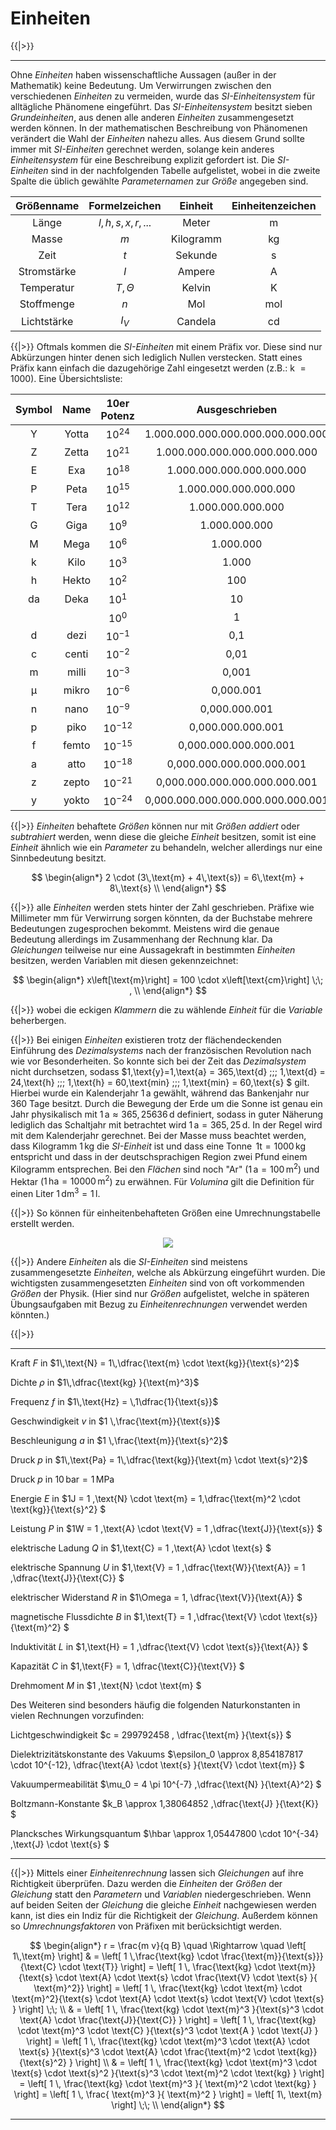 <!--
version:  0.0.1
language: de
narrator: Deutsch Female

@style
main > *:not(:last-child) {
  margin-bottom: 3rem;
}

input {
    text-align: center;
}

.flex-container {
    display: flex;
    flex-wrap: wrap;
    align-items: stretch;
    gap: 20px;
}

.flex-child {
    flex: 1;
    min-width: 350px;
    margin-right: 20px;
}

@media (max-width: 400px) {
    .flex-child {
        flex: 100%;
        margin-right: 0;
    }
}
@end

formula: \carry   \textcolor{red}{\scriptsize #1}
formula: \digit   \rlap{\carry{#1}}\phantom{#2}#2
formula: \permil  \text{‰}

import: https://raw.githubusercontent.com/LiaTemplates/Tikz-Jax/main/README.md

script: https://cdn.jsdelivr.net/gh/LiaTemplates/Tikz-Jax@main/dist/index.js


tags: Erklärung, Einheiten

comment: In diesem Abschnitt werden die Einheiten und deren Anwendungen erklärt.

author: Martin Lommatzsch

-->

# Einheiten



{{|>}}
***************************

Ohne *Einheiten* haben wissenschaftliche Aussagen (außer in der Mathematik) keine Bedeutung. Um Verwirrungen zwischen den verschiedenen *Einheiten* zu vermeiden, wurde das *SI-Einheitensystem* für alltägliche Phänomene eingeführt. Das *SI-Einheitensystem* besitzt sieben *Grundeinheiten*, aus denen alle anderen *Einheiten* zusammengesetzt werden können. In der mathematischen Beschreibung von Phänomenen verändert die Wahl der *Einheiten* nahezu alles. Aus diesem Grund sollte immer mit *SI-Einheiten* gerechnet werden, solange kein anderes *Einheitensystem* für eine Beschreibung explizit gefordert ist. Die *SI-Einheiten* sind in der nachfolgenden Tabelle aufgelistet, wobei in die zweite Spalte die üblich gewählte *Parameternamen* zur *Größe* angegeben sind.



| Größenname      |  Formelzeichen  |         Einheit  |  Einheitenzeichen |
|:----:|:----:|:----:|:----:|
| Länge |  $l,h,s,x,r,...$     |  Meter  |  m |
| Masse |  $m$      |  Kilogramm  |  kg |
| Zeit |  $t$      |  Sekunde  |  s |
| Stromstärke |  $I$      |  Ampere |  A |
| Temperatur |  $T,\Theta$      |  Kelvin  |  K |
| Stoffmenge |  $n$      |  Mol  |  mol |
| Lichtstärke |  $I_V$     |  Candela  |  cd |



{{|>}} Oftmals kommen die *SI-Einheiten* mit einem Präfix vor. Diese sind nur Abkürzungen hinter denen sich lediglich Nullen verstecken. Statt eines Präfix kann einfach die dazugehörige Zahl eingesetzt werden (z.B.: k $= 1000$). Eine Übersichtsliste:




<!-- data-type="none" data-sortable="false" -->
|Symbol | Name | 10er Potenz | Ausgeschrieben | Sprachlich   			 |
|:----:|:----:|:----:|:----:|:----:|
|Y | Yotta | $10^{24}$ | 1.000.000.000.000.000.000.000.000 | Quadrillion   			 |
|Z | Zetta | $10^{21}$ | 1.000.000.000.000.000.000.000  | Trilliade   			 |
|E | Exa  | $10^{18}$ | 1.000.000.000.000.000.000  | Trillion   			 |
|P | Peta | $10^{15}$ | 1.000.000.000.000.000  | Billarde   			 |
|T | Tera | $10^{12}$ | 1.000.000.000.000  | Billion   			 |
|G | Giga | $10^{9}$ | 1.000.000.000  | Milliarde   			 |
|M | Mega | $10^{6}$ | 1.000.000  | Million   			 | 
|k | Kilo | $10^{3}$ | 1.000  | Tausend   			 | 
|h | Hekto | $10^{2}$ | 100  | Hundert   			 |  
|da | Deka | $10^{1}$ | 10  | Zehn   			 |
|   |      | $10^{0}$ | 1  | Eins  			 | 
|d | dezi | $10^{-1}$ | 0,1  | Zehntel   			 |
|c | centi | $10^{-2}$ | 0,01  | Hundertstel   			 |
|m | milli | $10^{-3}$ | 0,001  | Tausendstel   			 |
|µ | mikro | $10^{-6}$ | 0,000.001  | Millionstel   			 |
|n | nano | $10^{-9}$ | 0,000.000.001  | Milliardstel   			 |
|p | piko | $10^{-12}$ | 0,000.000.000.001  | Billionstel   			 |
|f | femto | $10^{-15}$ | 0,000.000.000.000.001  | Billiardstel   			 |
|a | atto | $10^{-18}$ | 0,000.000.000.000.000.001  | Trillionstel   			 |
|z | zepto | $10^{-21}$ | 0,000.000.000.000.000.000.001  | Trilliardstel   			 |
|y | yokto | $10^{-24}$ | 0,000.000.000.000.000.000.000.001  | Quadrillionstel   			 |





{{|>}} *Einheiten* behaftete *Größen* können nur mit *Größen* *addiert* oder *subtrahiert* werden, wenn diese die gleiche *Einheit* besitzen, somit ist eine *Einheit* ähnlich wie ein *Parameter* zu behandeln, welcher allerdings nur eine Sinnbedeutung besitzt. 




$$
\begin{align*}
		2 \cdot (3\,\text{m} + 4\,\text{s}) = 6\,\text{m} + 8\,\text{s} \\
  \end{align*}
$$




{{|>}} alle *Einheiten* werden stets hinter der Zahl geschrieben. Präfixe wie Millimeter mm für Verwirrung sorgen könnten, da der Buchstabe mehrere Bedeutungen zugesprochen bekommt. Meistens wird die genaue Bedeutung allerdings im Zusammenhang der Rechnung klar. Da *Gleichungen* teilweise nur eine Aussagekraft in bestimmten *Einheiten* besitzen, werden Variablen mit diesen gekennzeichnet:


$$
\begin{align*}
		x\left[\text{m}\right] =  100 \cdot x\left[\text{cm}\right] \;\; , \\
  \end{align*}
$$



{{|>}} wobei die eckigen *Klammern* die zu wählende *Einheit* für die *Variable* beherbergen.



{{|>}} Bei einigen *Einheiten* existieren trotz der flächendeckenden Einführung des *Dezimalsystems* nach der französischen Revolution nach wie vor Besonderheiten. So konnte sich bei der Zeit das *Dezimalsystem* nicht durchsetzen, sodass $1\,\text{y}=1\,\text{a} = 365\,\text{d} \;;\; 1\,\text{d} = 24\,\text{h}  \;;\; 1\,\text{h} = 60\,\text{min}  \;;\; 1\,\text{min} = 60\,\text{s} $ gilt. Hierbei wurde ein Kalenderjahr $1\,$a gewählt, während das Bankenjahr nur $360$ Tage besitzt. Durch die Bewegung der Erde um die Sonne ist genau ein Jahr physikalisch mit $1\,\text{a}\approx 365,25636\,\text{d}$ definiert, sodass in guter Näherung lediglich das Schaltjahr mit betrachtet wird $1\,\text{a} = 365,25\,\text{d}$. In der Regel wird mit dem Kalenderjahr gerechnet.  Bei der Masse muss beachtet werden, dass Kilogramm $1\,\text{kg}$ die *SI-Einheit* ist und dass eine Tonne $\,\text{1t} = 1000\,\text{kg}$ entspricht und dass in der deutschsprachigen Region zwei Pfund einem Kilogramm entsprechen. Bei den *Flächen* sind noch "Ar" ($1\,\text{a} = 100\,\text{m}^2$) und Hektar ($1\,\text{ha} = 10000\,\text{m}^2$) zu erwähnen. Für *Volumina* gilt die Definition für einen Liter $1\,\text{dm}^3 = 1\,\text{l}$. 


{{|>}} So können für einheitenbehafteten Größen eine Umrechnungstabelle erstellt werden. 






<center>

![](https://raw.githubusercontent.com/MINT-the-GAP/Aufgabensammlung/refs/heads/main/Repetitorium/Kap2/Einheit1.png)

</center>







{{|>}} Andere *Einheiten* als die *SI-Einheiten* sind meistens zusammengesetzte *Einheiten*, welche als Abkürzung eingeführt wurden. Die wichtigsten zusammengesetzten *Einheiten* sind von oft vorkommenden *Größen* der Physik. (Hier sind nur *Größen* aufgelistet, welche in späteren Übungsaufgaben mit Bezug zu *Einheitenrechnungen* verwendet werden könnten.) 



{{|>}} 
*************************************

Kraft $F$ in $1\,\text{N} = 1\,\dfrac{\text{m} \cdot \text{kg}}{\text{s}^2}$ 

Dichte $\rho$ in $1\,\dfrac{\text{kg} }{\text{m}^3}$ 

Frequenz $f$ in $1\,\text{Hz} = \,1\dfrac{1}{\text{s}}$ 

Geschwindigkeit $v$ in $1 \,\frac{\text{m}}{\text{s}}$ 

Beschleunigung $a$ in $1 \,\frac{\text{m}}{\text{s}^2}$ 

Druck $p$ in $1\,\text{Pa} = 1\,\dfrac{\text{kg}}{\text{m} \cdot \text{s}^2}$ 


Druck $p$ in $10\,\text{bar} = 1\,\text{MPa}$ 


Energie $E$ in $1J = 1 \,\text{N} \cdot \text{m} = 1\,\dfrac{\text{m}^2 \cdot \text{kg}}{\text{s}^2} $ 


Leistung $P$ in $1W = 1 \,\text{A} \cdot \text{V} = 1 \,\dfrac{\text{J}}{\text{s}} $ 


elektrische Ladung $Q$ in $1\,\text{C} = 1 \,\text{A} \cdot \text{s} $ 


elektrische Spannung $U$ in $1\,\text{V} = 1 \,\dfrac{\text{W}}{\text{A}} = 1 \,\dfrac{\text{J}}{\text{C}} $ 


elektrischer Widerstand $R$ in $1\Omega = 1\, \dfrac{\text{V}}{\text{A}} $ 


magnetische Flussdichte $B$ in $1\,\text{T} = 1 \,\dfrac{\text{V} \cdot \text{s}}{\text{m}^2} $ 


Induktivität $L$ in $1\,\text{H} = 1 \,\dfrac{\text{V} \cdot \text{s}}{\text{A}} $ 


Kapazität $C$ in $1\,\text{F} = 1\, \dfrac{\text{C}}{\text{V}} $ 


Drehmoment $M$ in $1 \,\text{N} \cdot \text{m} $ 



Des Weiteren sind besonders häufig die folgenden Naturkonstanten in vielen Rechnungen vorzufinden:


Lichtgeschwindigkeit $c = 299792458 \, \dfrac{\text{m} }{\text{s}} $ 

Dielektrizitätskonstante des Vakuums $\epsilon_0 \approx 8,854187817 \cdot 10^{-12}\, \dfrac{\text{A} \cdot \text{s} }{\text{V} \cdot \text{m}} $ 

Vakuumpermeabilität $\mu_0 = 4 \pi 10^{-7} \,\dfrac{\text{N} }{\text{A}^2} $ 

Boltzmann-Konstante $k_B \approx 1,38064852 \,\dfrac{\text{J} }{\text{K}} $ 

Plancksches Wirkungsquantum $\hbar \approx 1,05447800 \cdot 10^{-34} \,\text{J} \cdot \text{s} $ 

*******************************



{{|>}} Mittels einer *Einheitenrechnung* lassen sich *Gleichungen* auf ihre Richtigkeit überprüfen. Dazu werden die *Einheiten* der *Größen* der *Gleichung* statt den *Parametern* und *Variablen* niedergeschrieben. Wenn auf beiden Seiten der *Gleichung* die gleiche *Einheit* nachgewiesen werden kann, ist dies ein Indiz für die Richtigkeit der *Gleichung*. Außerdem können so *Umrechnungsfaktoren* von Präfixen mit berücksichtigt werden.



$$
\begin{align*}
  r = \frac{m v}{q B}   \quad \Rightarrow \quad \left[  1\,\text{m} \right] & =   \left[  1 \,\frac{\text{kg}  \cdot \frac{\text{m}}{\text{s}}}{\text{C} \cdot \text{T}}  \right]   =   \left[ 1 \, \frac{\text{kg} \cdot \text{m}}{\text{s} \cdot \text{A}  \cdot \text{s} \cdot \frac{\text{V}  \cdot \text{s} }{ \text{m}^2}}  \right]    =   \left[ 1 \, \frac{\text{kg} \cdot \text{m} \cdot \text{m}^2}{\text{s} \cdot \text{A}  \cdot \text{s} \cdot \text{V}  \cdot \text{s} }  \right]   	  	 \;\;   \\
    & =    \left[ 1 \, \frac{\text{kg} \cdot \text{m}^3  }{\text{s}^3 \cdot \text{A}   \cdot \frac{\text{J}}{\text{C}}   }  \right]  =   \left[ 1 \, \frac{\text{kg} \cdot \text{m}^3 \cdot \text{C}  }{\text{s}^3 \cdot \text{A }  \cdot \text{J}  }  \right]   	  =   \left[ 1 \, \frac{\text{kg} \cdot \text{m}^3 \cdot \text{A} \cdot \text{s}  }{\text{s}^3 \cdot \text{A}   \cdot \frac{\text{m}^2 \cdot \text{kg}}{\text{s}^2}  }  \right]   	    \\ 
    &  =   \left[ 1 \, \frac{\text{kg} \cdot \text{m}^3 \cdot \text{s} \cdot \text{s}^2 }{\text{s}^3     \cdot \text{m}^2 \cdot \text{kg}  }  \right]  =   \left[ 1 \, \frac{\text{kg} \cdot \text{m}^3   }{  \text{m}^2 \cdot \text{kg}  }  \right]   	  =   \left[ 1 \, \frac{ \text{m}^3   }{  \text{m}^2    }  \right]     =   \left[ 1\,  \text{m}  \right]   	 \;\;   \\
  \end{align*}
$$






***************************
